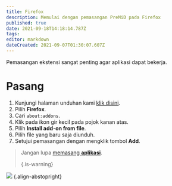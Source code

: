 ```yaml
---
title: Firefox
description: Memulai dengan pemasangan PreMiD pada Firefox
published: true
date: 2021-09-18T14:18:14.787Z
tags: 
editor: markdown
dateCreated: 2021-09-07T01:30:07.607Z
---
```


Pemasangan ekstensi sangat penting agar aplikasi dapat bekerja.

# Pasang
1. Kunjungi halaman unduhan kami [klik disini](https://premid.app/downloads).
2. Pilih **Firefox**.
3. Cari `about:addons`.
4. Klik pada ikon gir kecil pada pojok kanan atas.
5. Pilih **Install add-on from file**.
6. Pilih file yang baru saja diunduh.
7. Setujui pemasangan dengan mengklik tombol **Add**.

> Jangan lupa [memasang **aplikasi**](/install). 
> 
> {.is-warning}

![](https://img.icons8.com/color/2x/firefox.png) {.align-abstopright}